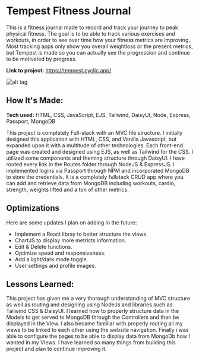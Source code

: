 # Tempest Fitness Journal
This is a fitness journal made to record and track your journey to peak physical fitness. The goal is to be able to track various exercises and workouts, in order to see over time how your fitness metrics are improving. Most tracking apps only show you overall weightloss or the present metrics, but Tempest is made so you can actually see the progression and continue to be motivated by progress.

**Link to project:** https://tempest.cyclic.app/

![alt tag](https://i.ibb.co/HHfyPYy/tempest.jpg)

## How It's Made:

**Tech used:** HTML, CSS, JavaScript, EJS, Tailwind, DaisyUI, Node, Express, Passport, MongoDB

This project is completely Full-stack with an MVC file structure. I initially designed this application with HTML, CSS, and Vanilla Javascript, but expanded upon it with a multitude of other technologies. Each front-end page was created and designed using EJS, as well as Tailwind for the CSS. I utilized some components and theming structure through DaisyUI. I have routed every link in the Routes folder through NodeJS & ExpressJS. I implemented logins via Passport through NPM and incorporated MongoDB to store the credentials. It is a completely fullstack CRUD app where you can add and retrieve data from MongoDB including workouts, cardio, strength, weights lifted and a ton of other metrics.

## Optimizations

Here are some updates I plan on adding in the future:

- Implement a React libray to better structure the views.
- ChartJS to display more metricts information.
- Edit & Delete functions.
- Optimize speed and responsiveness.
- Add a light/dark mode toggle.
- User settings and profile images.

## Lessons Learned:

This project has given me a very thorough understanding of MVC structure as well as routing and designing using NodeJs and libraries such as Tailwind CSS & DaisyUI. I learned how to properly structure data in the Models to get served to MongoDB through the Controllers and then be displayed in the View. I also became familiar with properly routing all my views to be linked to each other using the website navigation. Finally i was able to configure the pages to be able to display data from MongoDb how I wanted in my Views. I have learned so many things from building this project and plan to continue improving it.